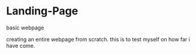 # Landing-Page
 basic webpage

creating an entire webpage from scratch. this is to test myself on how far i have come.